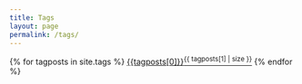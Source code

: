 ```yaml
---
title: Tags
layout: page
permalink: /tags/
---
```


{% for tagposts in site.tags %} <a href="{{site.url}}/tags/{{tagposts[0]}}" style="font-size:{{ tagposts[1] | size | times: 20 | plus: 70 }}%">{{tagposts[0]}}<sup>{{ tagposts[1] | size }}</sup></a> {% endfor %}

